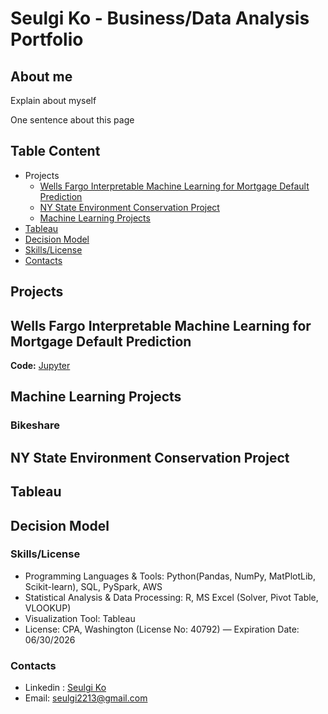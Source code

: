 # Seulgi Ko - Business/Data Analysis Portfolio 

## About me 
Explain about myself 

One sentence about this page 

## Table Content 
* Projects
   * [Wells Fargo Interpretable Machine Learning for Mortgage Default Prediction](#Default)
   * [NY State Environment Conservation Project](#SQL)
   * [Machine Learning Projects](#ML)
* [Tableau](#Tableau)
* [Decision Model](#DM) 
* [Skills/License](#Skill)
* [Contacts](#Contact)

## Projects 
<a name="Default"></a>

## Wells Fargo Interpretable Machine Learning for Mortgage Default Prediction 
**Code:** [Jupyter]()

## Machine Learning Projects 
<a name="ML"></a>

### Bikeshare 
###

## NY State Environment Conservation Project 
<a name="SQL"></a>

## Tableau 
<a name="Tableau"></a>

## Decision Model 
<a name="DM"></a>

### Skills/License 
<a name="Skill"></a>

* Programming Languages & Tools: Python(Pandas, NumPy, MatPlotLib, Scikit-learn), SQL, PySpark, AWS
* Statistical Analysis & Data Processing: R, MS Excel (Solver, Pivot Table, VLOOKUP)
* Visualization Tool: Tableau
* License: CPA, Washington (License No: 40792) — Expiration Date: 06/30/2026

### Contacts 
<a name="Contact"></a>
* Linkedin : [Seulgi Ko](http://www.linkedin.com/in/seulgi-ko)
* Email: seulgi2213@gmail.com
